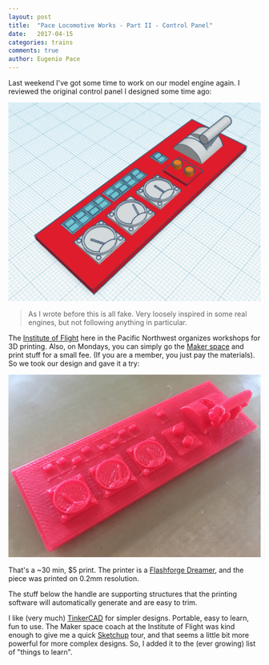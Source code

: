 ```yaml
---
layout: post
title:  "Pace Locomotive Works - Part II - Control Panel"
date:   2017-04-15
categories: trains
comments: true
author: Eugenio Pace
---
```


Last weekend I've got some time to work on our model engine again. I reviewed the original control panel I designed some time ago:

![](/media/control-panel.png)

> As I wrote before this is all fake. Very loosely inspired in some real engines, but not following anything in particular.

The [Institute of Flight](https://www.futureofflight.org) here in the Pacific Northwest organizes workshops for 3D printing. Also, on Mondays, you can simply go the [Maker space](https://www.futureofflight.org/3d-makerspace) and print stuff for a small fee. (If you are a member, you just pay the materials). So we took our design and gave it a try:

![](/media/control-panel-printed.png)

That's a ~30 min, $5 print. The printer is a [Flashforge Dreamer](http://www.flashforge-usa.com/shop/3d-printers/flashforge-dreamer-dual-extrusion-3d-printer.html), and the piece was printed on 0.2mm resolution.

The stuff below the handle are supporting structures that the printing software will automatically generate and are easy to trim.

I like (very much) [TinkerCAD](http://tinkercad.com) for simpler designs. Portable, easy to learn, fun to use. The Maker space coach at the Institute of Flight was kind enough to give me a quick [Sketchup](https://www.sketchup.com/) tour, and that seems a little bit more powerful for more complex designs. So, I added it to the (ever growing) list of "things to learn".